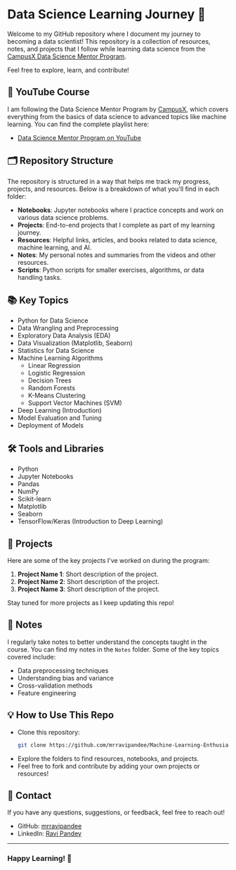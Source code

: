 
# Data Science Learning Journey 🌟

Welcome to my GitHub repository where I document my journey to becoming a data scientist! This repository is a collection of resources, notes, and projects that I follow while learning data science from the [CampusX Data Science Mentor Program](https://www.youtube.com/watch?v=1z5-O7-5AXk&list=PLKnIA16_RmvbAlyx4_rdtR66B7EHX5k3z). 

Feel free to explore, learn, and contribute!

## 🔗 YouTube Course

I am following the Data Science Mentor Program by [CampusX](https://www.campusx.in/), which covers everything from the basics of data science to advanced topics like machine learning. You can find the complete playlist here:

- [Data Science Mentor Program on YouTube](https://www.youtube.com/watch?v=1z5-O7-5AXk&list=PLKnIA16_RmvbAlyx4_rdtR66B7EHX5k3z)

## 🗂 Repository Structure

The repository is structured in a way that helps me track my progress, projects, and resources. Below is a breakdown of what you'll find in each folder:

- **Notebooks**: Jupyter notebooks where I practice concepts and work on various data science problems.
- **Projects**: End-to-end projects that I complete as part of my learning journey.
- **Resources**: Helpful links, articles, and books related to data science, machine learning, and AI.
- **Notes**: My personal notes and summaries from the videos and other resources.
- **Scripts**: Python scripts for smaller exercises, algorithms, or data handling tasks.

## 📚 Key Topics

- Python for Data Science
- Data Wrangling and Preprocessing
- Exploratory Data Analysis (EDA)
- Data Visualization (Matplotlib, Seaborn)
- Statistics for Data Science
- Machine Learning Algorithms
  - Linear Regression
  - Logistic Regression
  - Decision Trees
  - Random Forests
  - K-Means Clustering
  - Support Vector Machines (SVM)
- Deep Learning (Introduction)
- Model Evaluation and Tuning
- Deployment of Models

## 🛠 Tools and Libraries

- Python
- Jupyter Notebooks
- Pandas
- NumPy
- Scikit-learn
- Matplotlib
- Seaborn
- TensorFlow/Keras (Introduction to Deep Learning)

## 🚀 Projects

Here are some of the key projects I've worked on during the program:

1. **Project Name 1**: Short description of the project.
2. **Project Name 2**: Short description of the project.
3. **Project Name 3**: Short description of the project.

Stay tuned for more projects as I keep updating this repo!

## 📄 Notes

I regularly take notes to better understand the concepts taught in the course. You can find my notes in the `Notes` folder. Some of the key topics covered include:

- Data preprocessing techniques
- Understanding bias and variance
- Cross-validation methods
- Feature engineering

## 💡 How to Use This Repo

- Clone this repository:
  ```bash
  git clone https://github.com/mrravipandee/Machine-Learning-Enthusiast.git
  ```
- Explore the folders to find resources, notebooks, and projects.
- Feel free to fork and contribute by adding your own projects or resources!

## 📧 Contact

If you have any questions, suggestions, or feedback, feel free to reach out!

- GitHub: [mrravipandee](https://github.com/mrravipandee)
- LinkedIn: [Ravi Pandey](https://linkedin.com/in/mrravipandee)

---

### Happy Learning! 🚀
